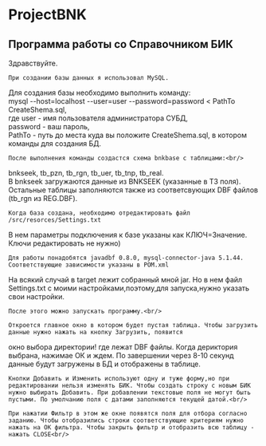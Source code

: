 # ProjectBNK
Программа работы со Справочником БИК 
-----------------------------------

Здравствуйте.

    При создании базы данных я использовал MySQL.
Для создания базы необходимо выполнить команду:<br/>
mysql --host=localhost --user=user --password=password < PathTo CreateShema.sql,<br/>
где user - имя пользователя администратора СУБД, <br/>
    password - ваш пароль,<br/>
    PathTo - путь до места куда вы положите CreateShema.sql, в котором команды для создания БД.<br/>
    
    После выполнения команды создастся схема bnkbase с таблицами:<br/>
bnkseek, tb_pzn, tb_rgn, tb_uer, tb_tnp, tb_real.<br/>
В bnkseek загружаются данные из BNKSEEK (указанные в ТЗ поля). Остальные таблицы заполняются также из соответсвующих
DBF файлов (tb_rgn из REG.DBF).

    Когда база создана, необходимо отредактировать файл /src/resorces/Settings.txt
В нем параметры подключения к базе указаны как КЛЮЧ=Значение. Ключи редактировать не нужно)<br/>

    Для работы понадобятся javadbf 0.8.0, mysql-connector-java 5.1.44. Соответствующие зависимости указаны в POM.xml
На всякий случай в target лежит собранный мной jar. Но в нем файл Settings.txt c моими настройками,поэтому,для запуска,нужно указать свои настройки.<br/>

    После этого можно запускать программу.<br/>

    Откроется главное окно в котором будет пустая таблица. Чтобы загрузить данные нужно нажать на кнопку Загрузить, появится 
окно выбора директории! где лежат DBF файлы. Когда дериктория выбрана, нажимае ОК и ждем. По завершении через 8-10 секунд данные будут загружены в БД и отображены в таблице.<br/>

    Кнопки Добавить и Изменить используют одну и туже форму,но при редактировании нельзя изменять БИК. Чтобы создать строку с новым БИК нужно выбирать Добавить. При добавлении текстовые поля не могут быть пустыми. По умолчанию поля с датами заполняются текущей датой.<br/>

    При нажатии Фильтр в этом же окне появятся поля для отбора согласно заданию. Чтобы отобразились строки соответствующие критериям нужно нажать на ОК фильтра. Чтобы закрыть фильтр и отобразить всю таблицу - нажать CLOSE<br/>

